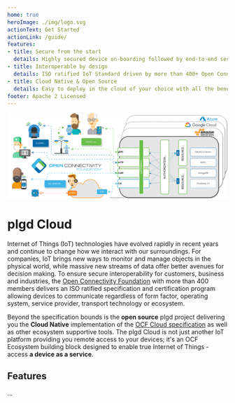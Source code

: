 ```yaml
---
home: true
heroImage: ./img/logo.svg
actionText: Get Started
actionLink: /guide/
features:
- title: Secure from the start
  details: Highly secured device on-boarding followed by end-to-end security and tamper-proof audit trail. 
- title: Interoperable by design
  details: ISO ratified IoT Standard driven by more than 400+ Open Connectivity Foundation members.
- title: Cloud Native & Open Source
  details: Easy to deploy in the cloud of your choice with all the benefits of an open source solution.
footer: Apache 2 Licensed  
---
```


![plgd Cloud high level diagram](/img/plgd_high_level.svg)


# plgd Cloud
Internet of Things (IoT) technologies have evolved rapidly in recent years and continue to change how we interact with our surroundings. For companies, IoT brings new ways to monitor and manage objects in the physical world, while massive new streams of data offer better avenues for decision making. To ensure secure interoperability for customers, business and industries, the [Open Connectivity Foundation](https://openconnectivity.org/) with more than 400 members delivers an ISO ratified specification and certification program allowing devices to communicate regardless of form factor, operating system, service provider, transport technology or ecosystem.

Beyond the specification bounds is the **open source** plgd project delivering you the **Cloud Native** implementation of the [OCF Cloud specification](https://openconnectivity.org/developer/specifications/) as well as other ecosystem supportive tools. The plgd Cloud is not just another IoT platform providing you remote access to your devices; it's an OCF Ecosystem building block designed to enable true Internet of Things - access **a device as a service**.

## Features
...